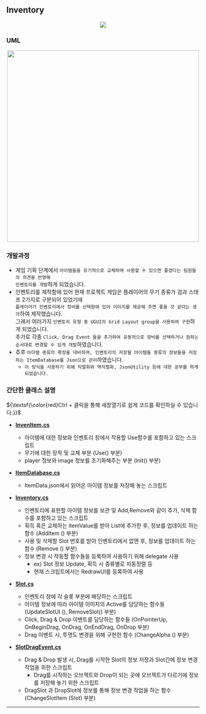 ## Inventory


<p align = "center"><img src="https://jidaeportfolio.s3.ap-northeast-2.amazonaws.com/%EC%9D%B8%EB%B2%A4%ED%86%A0%EB%A6%AC.gif">
</p>

### UML


<p align = "center"><img src="https://jidaeportfolio.s3.ap-northeast-2.amazonaws.com/inventory+UML.PNG.png" height = "500px" weight = "100px">
</p>


### 개발과정
- 게임 기획 단계에서 `아이템들을 유기적으로 교체하며 사용할 수 있으면 좋겠다는 팀원들의 의견을 반영해`  
    `인벤토리를 개발`하게 되었습니다.
- 인벤토리를 제작함에 있어 현재 프로젝트 게임은 플레이어의 무기 종류가 검과 스태프 2가지로 구분되어 있었기에  
  `플레이어가 인벤토리에서 장비를 선택함에 있어 이미지를 제공해 주면 좋을 것 같다는 생각`하여 제작했습니다.  
  그래서 여러가지 `인벤토리 유형 중 UGUI의 Grid Layout group을 사용하여 구현`하게 되었습니다.   
  추가로 각종 `Click, Drag Event 들을 추가하여 유동적으로 장비를 선택하거나 원하는 순서대로 변경할 수 있게 개발`하였습니다.  
- 추후 `아이템 종류의 확장을 대비하여, 인벤토리의 저장될 아이템들 종류의 정보들을 저장하는 ItemDatabase를 Json으로 관리`하였습니다.
    - `이 방식을 사용하기 위해 직렬화와 역직렬화, JsonUtility 등에 대한 공부를 하게 되었습니다.`


### 간단한 클래스 설명


${\textsf{\color\{red}Ctrl + 클릭을 통해 새창열기로 쉽게 코드를 확인하실 수 있습니다.}}$


- [**InvenItem.cs**](https://github.com/shji0318/Inventory/blob/main/InvenItem.cs)
  - 아이템에 대한 정보와 인벤토리 창에서 작용할 Use함수를 포함하고 있는 스크립트
  - 무기에 대한 장착 및 교체 부분 (Use() 부분)
  - player 정보와 image 정보를 초기화해주는 부분 (Init() 부분)
 
  
- [**ItemDatabase.cs**](https://github.com/shji0318/Inventory/blob/main/ItemDatabase.cs)
  - ItemData.json에서 읽어온 아이템 정보를 저장해 놓는 스크립트
 
  
- [**Inventory.cs**](https://github.com/shji0318/Inventory/blob/main/Inventory.cs)
  - 인벤토리에 표현할 아이템 정보를 보관 및 Add,Remove와 같이 추가, 삭제 함수를 포함하고 있는 스크립트
  - 획득 혹은 교체하는 itemValue를 받아 List에 추가한 후, 정보를 업데이트 하는 함수 (AddItem () 부분)
  - 사용 및 삭제할 Slot 번호를 받아 인벤토리에서 없앤 후, 정보를 업데이트 하는 함수 (Remove () 부분)
  - 정보 변경 시 작동할 함수들을 등록하여 사용하기 위해 delegate 사용
    - ex) Slot 정보 Update, 획득 시 종류별로 자동정렬 등
    - 현재 스크립트에서는 RedrawUI를 등록하여 사용

   
- [**Slot.cs**](https://github.com/shji0318/Inventory/blob/main/Slot.cs)
  - 인벤토리 창에 각 슬롯 부분에 해당하는 스크립트
  - 아이템 정보에 따라 아이템 이미지의 Active를 담당하는 함수들 (UpdateSlotUI (), RemoveSlot() 부분)
  - Click, Drag & Drop 이벤트를 담당하는 함수들 (OnPointerUp, OnBeginDrag, OnDrag, OnEndDrag, OnDrop 부분)
  - Drag 이벤트 시, 투명도 변경을 위해 구현한 함수 (ChangeAlpha () 부분)

 
- [**SlotDragEvent.cs**](https://github.com/shji0318/Inventory/blob/main/SlotDragEvent.cs)
  - Drag & Drop 발생 시, Drag를 시작한 Slot의 정보 저장과 Slot간에 정보 변경 작업을 위한 스크립트
    - Drag를 시작하는 오브젝트와 Drop이 되는 곳에 오브젝트가 다르기에 정보를 저장해 놓기 위한 스크립트
  - DragSlot 과 DropSlot에 정보를 통해 정보 변경 작업을 하는 함수 (ChangeSlotItem (Slot) 부분) 


---

